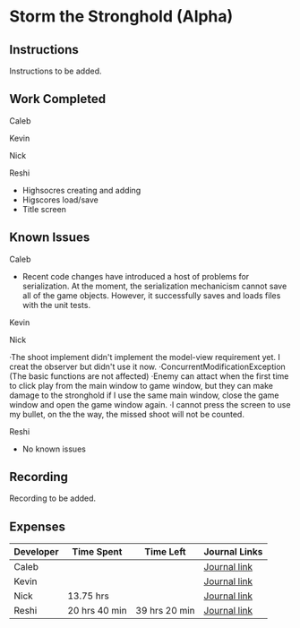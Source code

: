 # Storm the Stronghold (Alpha)
## Instructions
Instructions to be added.

## Work Completed
Caleb

Kevin

Nick

Reshi

* Highsocres creating and adding
* Higscores  load/save
* Title screen
## Known Issues
Caleb
* Recent code changes have introduced a host of problems for serialization. At the moment, the serialization mechanicism cannot save all of the game objects. However, it successfully saves and loads files with the unit tests. 

Kevin

Nick

·The shoot implement didn't implement the model-view requirement yet. I creat the observer but didn't use it now.
·ConcurrentModificationException (The basic functions are not affected)
·Enemy can attact when the first time to click play from the main window to game window, but they can make damage to the stronghold if I use the same main window, close the game window and open the game window again.
·I cannot press the screen to use my bullet, on the the way, the missed shoot will not be counted.

Reshi

* No known issues

## Recording
Recording to be added.

## Expenses
Developer|Time Spent|Time Left|Journal Links                                                     
---------|----------|---------|--------------
|Caleb|         |         |[Journal link](https://github.com/stormthebuilding/sixtyhours/wiki/NguyenJournal)
|Kevin|   | |[Journal link](https://github.com/stormthebuilding/sixtyhours/wiki/HansenJournal)
|Nick| 13.75 hrs | |[Journal link](https://github.com/stormthebuilding/sixtyhours/wiki/NickJournal)
|Reshi|20 hrs 40 min | 39 hrs 20 min|[Journal link](https://github.com/stormthebuilding/sixtyhours/wiki/ReshiJournal)
